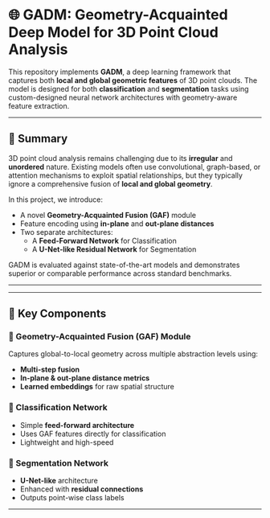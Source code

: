 # 🌐 GADM: Geometry-Acquainted Deep Model for 3D Point Cloud Analysis

This repository implements **GADM**, a deep learning framework that captures both **local and global geometric features** of 3D point clouds. The model is designed for both **classification** and **segmentation** tasks using custom-designed neural network architectures with geometry-aware feature extraction.

---

## 📌 Summary

3D point cloud analysis remains challenging due to its **irregular** and **unordered** nature. Existing models often use convolutional, graph-based, or attention mechanisms to exploit spatial relationships, but they typically ignore a comprehensive fusion of **local and global geometry**.

In this project, we introduce:
- A novel **Geometry-Acquainted Fusion (GAF)** module
- Feature encoding using **in-plane** and **out-plane distances**
- Two separate architectures:
  - A **Feed-Forward Network** for Classification
  - A **U-Net-like Residual Network** for Segmentation

GADM is evaluated against state-of-the-art models and demonstrates superior or comparable performance across standard benchmarks.

---

---

## 🧠 Key Components

### 🔹 Geometry-Acquainted Fusion (GAF) Module
Captures global-to-local geometry across multiple abstraction levels using:
- **Multi-step fusion**
- **In-plane & out-plane distance metrics**
- **Learned embeddings** for raw spatial structure

### 🔹 Classification Network
- Simple **feed-forward architecture**
- Uses GAF features directly for classification
- Lightweight and high-speed

### 🔹 Segmentation Network
- **U-Net-like** architecture
- Enhanced with **residual connections**
- Outputs point-wise class labels

---



